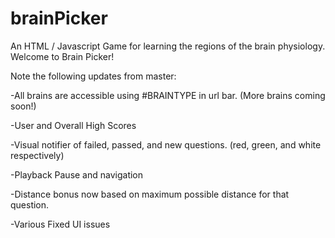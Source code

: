 # brainPicker
An HTML / Javascript Game for learning the regions of the brain physiology.
Welcome to Brain Picker!

Note the following updates from master:

-All brains are accessible using #BRAINTYPE in url bar. (More brains coming soon!)

-User and Overall High Scores

-Visual notifier of failed, passed, and new questions. (red, green, and white respectively)

-Playback Pause and navigation

-Distance bonus now based on maximum possible distance for that question.

-Various Fixed UI issues
